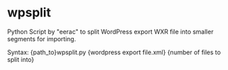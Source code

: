 # wpsplit
Python Script by "eerac" to split WordPress export WXR file into smaller segments for importing.

Syntax:
{path_to}wpsplit.py {wordpress export file.xml} {number of files to split into}
